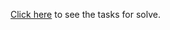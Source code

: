 <a href="https://github.com/TelerikAcademy/JavaScript-Fundamentals/tree/master/Topics/07.%20Arrays/homework">Click here</a> to see the tasks for solve.